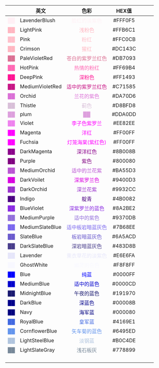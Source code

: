 |                                         | 英文              |                      色彩                      |  HEX值   |     |     |     |
| --------------------------------------: | --------------- | :------------------------------------------: | :-----: | --- | --- | --- |
|   <font color=LavenderBlush> ██ </font> | LavenderBlush   |   <font color=LavenderBlush> 脸红的淡紫色</font>   | #FFF0F5 |     |     |     |
|       <font color=LightPink> ██ </font> | LightPink       |       <font color=LightPink>浅粉色</font>       | #FFB6C1 |     |     |     |
|            <font color=Pink> ██ </font> | Pink            |          <font color=Pink>粉红</font>          | #FFC0CB |     |     |     |
|       <font color=LightPink> ██ </font> | Crimson         |       <font color=LightPink>猩红 </font>       | #DC143C |     |     |     |
|   <font color=PaleVioletRed> ██ </font> | PaleVioletRed   |  <font color=PaleVioletRed>苍白的紫罗兰红色</font>   | #DB7093 |     |     |     |
|         <font color=HotPink> ██ </font> | HotPink         |       <font color=HotPink>热情的粉红</font>       | #FF69B4 |     |     |     |
|        <font color=DeepPink> ██ </font> | DeepPink        |       <font color=DeepPink>深粉色 </font>       | #FF1493 |     |     |     |
| <font color=MediumVioletRed> ██ </font> | MediumVioletRed | <font color=MediumVioletRed>适中的紫罗兰红色</font>  | #C71585 |     |     |     |
|          <font color=Orchid> ██ </font> | Orchid          |       <font color=Orchid>兰花的紫色</font>        | #DA70D6 |     |     |     |
|         <font color=Thistle> ██ </font> | Thistle         |        <font color=Thistle>蓟色</font>         | #D8BFD8 |     |     |     |
|            <font color=plum> ██ </font> | plum            |         <font color=plum> ██ </font>         | #DDA0DD |     |     |     |
|          <font color=Violet> ██ </font> | Violet          |      <font color=Magenta> 李子色紫罗兰</font>      | #EE82EE |     |     |     |
|         <font color=Magenta> ██ </font> | Magenta         |        <font color=Magenta>洋红</font>         | #FF00FF |     |     |     |
|         <font color=Fuchsia> ██ </font> | Fuchsia         |    <font color=Fuchsia>灯笼海棠(紫红色) </font>     | #FF00FF |     |     |     |
|     <font color=DarkMagenta> ██ </font> | DarkMagenta     |     <font color=DarkMagenta>深洋红色 </font>     | #8B008B |     |     |     |
|          <font color=Purple> ██ </font> | Purple          |        <font color=Purple>紫色 </font>         | #800080 |     |     |     |
|    <font color=MediumOrchid> ██ </font> | MediumOrchid    |   <font color=MediumOrchid>适中的兰花紫 </font>    | #BA55D3 |     |     |     |
|      <font color=DarkVoilet> ██ </font> | DarkVoilet      |    <font color=DarkVoilet> 深紫罗兰色 </font>     | #9400D3 |     |     |     |
|      <font color=DarkOrchid> ██ </font> | DarkOrchid      |     <font color=DarkOrchid>深兰花紫 </font>      | #9932CC |     |     |     |
|          <font color=Indigo> ██ </font> | Indigo          |        <font color=Indigo> 靛青 </font>        | #4B0082 |     |     |     |
|      <font color=BlueViolet> ██ </font> | BlueViolet      |   <font color=BlueViolet> 深紫罗兰的蓝色 </font>    | #8A2BE2 |     |     |     |
|    <font color=MediumPurple> ██ </font> | MediumPurple    |    <font color=MediumPurple>适中的紫色 </font>    | #9370DB |     |     |     |
| <font color=MediumSlateBlue> ██ </font> | MediumSlateBlue | <font color=MediumSlateBlue>适中板岩暗蓝灰色 </font> | #7B68EE |     |     |     |
|       <font color=SlateBlue> ██ </font> | SlateBlue       |    <font color=SlateBlue> 板岩暗蓝灰色 </font>     | #6A5ACD |     |     |     |
|   <font color=DarkSlateBlue> ██ </font> | DarkSlateBlue   |   <font color=DarkSlateBlue>深岩暗蓝灰色 </font>   | #483D8B |     |     |     |
|        <font color=Lavender> ██ </font> | Lavender        |    <font color=Lavender>熏衣草花的淡紫色 </font>     | #E6E6FA |     |     |     |
|      <font color=GhostWhite> ██ </font> | GhostWhite      |    <font color=GhostWhite> 幽灵的白色 </font>     | #F8F8FF |     |     |     |
|            <font color=Blue> ██ </font> | Blue            |         <font color=Blue>纯蓝 </font>          | #0000FF |     |     |     |
|      <font color=MediumBlue> ██ </font> | MediumBlue      |     <font color=MediumBlue>适中的蓝色</font>      | #0000CD |     |     |     |
|    <font color=MidnightBlue> ██ </font> | MidnightBlue    |    <font color=MidnightBlue>午夜的蓝色 </font>    | #191970 |     |     |     |
|        <font color=DarkBlue> ██ </font> | DarkBlue        |       <font color=DarkBlue> 深蓝色</font>       | #00008B |     |     |     |
|            <font color=Navy> ██ </font> | Navy            |        <font color=Navy> 海军蓝 </font>         | #000080 |     |     |     |
|       <font color=RoyalBlue> ██ </font> | RoyalBlue       |      <font color=RoyalBlue> 皇军蓝 </font>      | #4169E1 |     |     |     |
|  <font color=CornflowerBlue> ██ </font> | CornflowerBlue  |  <font color=CornflowerBlue> 矢车菊的蓝色 </font>  | #6495ED |     |     |     |
|  <font color=LightSteelBlue> ██ </font> | LightSteelBlue  |   <font color=LightSteelBlue> 淡钢蓝 </font>    | #B0C4DE |     |     |     |
|  <font color=LightSlateGray> ██ </font> | LightSlateGray  |   <font color=LightSlateGray> 浅石板灰 </font>   | #778899 |     |     |     |
|                                         |                 |                                              |         |     |     |     |
|                                         |                 |                                              |         |     |     |     |
|                                         |                 |                                              |         |     |     |     |
|                                         |                 |                                              |         |     |     |     |



